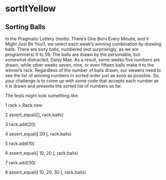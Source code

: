 # sortItYellow

## Sorting Balls

In the Pragmatic Lottery (motto: There’s One Born Every Minute, and it Might Just Be You!), we select each week’s winning combination by drawing balls. 
There are sixty balls, numbered (not surprisingly, as we are programmers) 0 to 59. The balls are drawn by the personable, but somewhat distracted, Daisy Mae. 
As a result, some weeks five numbers are drawn, while other weeks seven, nine, or even fifteen balls make it to the winner’s rack. 
Regardless of the number of balls drawn, our viewers need to see the list of winning numbers in sorted order just as soon as possible. 
So, your challenge is to come up with some code that accepts each number as it is drawn and presents the sorted list of numbers so far. 

The tests might look something like:

1 rack = Rack.new

2 assert_equal([], rack.balls)

3 rack.add(20)

4 assert_equal([ 20 ], rack.balls)

5 rack.add(10)

6 assert_equal([ 10, 20 ], rack.balls)

7 rack.add(30)

8 assert_equal([ 10, 20, 30 ], rack.balls)













